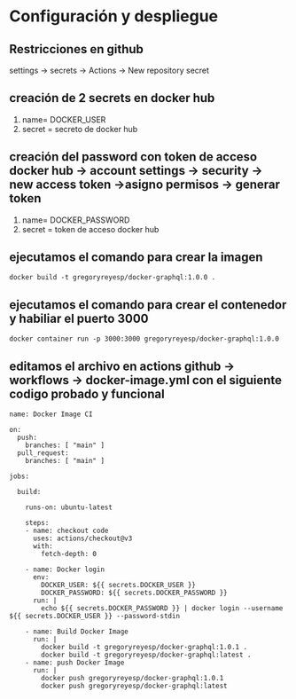 # Configuración y despliegue

## Restricciones en github
settings -> secrets -> Actions -> New repository secret

## creación de 2 secrets en docker hub

1. name= DOCKER_USER
2. secret = secreto de docker hub

## creación del password con token de acceso docker hub -> account settings -> security -> new access token ->asigno permisos -> generar token

1. name= DOCKER_PASSWORD
2. secret = token de acceso docker hub

## ejecutamos el comando para crear la imagen
```
docker build -t gregoryreyesp/docker-graphql:1.0.0 .
```

## ejecutamos el comando para crear el contenedor y habiliar el puerto 3000
```
docker container run -p 3000:3000 gregoryreyesp/docker-graphql:1.0.0
```

## editamos el archivo en actions github -> workflows -> docker-image.yml con el siguiente codigo probado y funcional 
```
name: Docker Image CI

on:
  push:
    branches: [ "main" ]
  pull_request:
    branches: [ "main" ]

jobs:

  build:

    runs-on: ubuntu-latest

    steps:
    - name: checkout code
      uses: actions/checkout@v3
      with:
        fetch-depth: 0
        
    - name: Docker login
      env:
        DOCKER_USER: ${{ secrets.DOCKER_USER }}
        DOCKER_PASSWORD: ${{ secrets.DOCKER_PASSWORD }}
      run: |      
        echo ${{ secrets.DOCKER_PASSWORD }} | docker login --username ${{ secrets.DOCKER_USER }} --password-stdin
        
    - name: Build Docker Image
      run: |
        docker build -t gregoryreyesp/docker-graphql:1.0.1 .
        docker build -t gregoryreyesp/docker-graphql:latest .
    - name: push Docker Image
      run: |
        docker push gregoryreyesp/docker-graphql:1.0.1
        docker push gregoryreyesp/docker-graphql:latest

```

